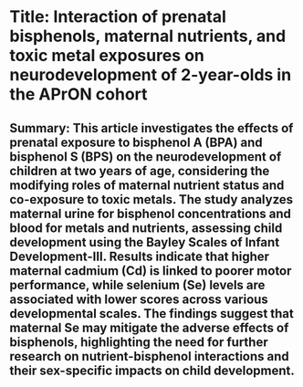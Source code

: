 # Title: Interaction of prenatal bisphenols, maternal nutrients, and toxic metal exposures on neurodevelopment of 2-year-olds in the APrON cohort

## Summary: This article investigates the effects of prenatal exposure to bisphenol A (BPA) and bisphenol S (BPS) on the neurodevelopment of children at two years of age, considering the modifying roles of maternal nutrient status and co-exposure to toxic metals. The study analyzes maternal urine for bisphenol concentrations and blood for metals and nutrients, assessing child development using the Bayley Scales of Infant Development-III. Results indicate that higher maternal cadmium (Cd) is linked to poorer motor performance, while selenium (Se) levels are associated with lower scores across various developmental scales. The findings suggest that maternal Se may mitigate the adverse effects of bisphenols, highlighting the need for further research on nutrient-bisphenol interactions and their sex-specific impacts on child development.